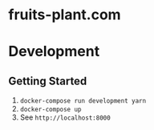 # fruits-plant.com

# Development

## Getting Started

1. `docker-compose run development yarn`
1. `docker-compose up`
1. See `http://localhost:8000`
